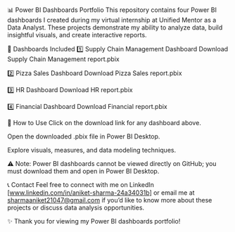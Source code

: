 📊 Power BI Dashboards Portfolio
This repository contains four Power BI dashboards I created during my virtual internship at Unified Mentor as a Data Analyst. These projects demonstrate my ability to analyze data, build insightful visuals, and create interactive reports.

📁 Dashboards Included
1️⃣ Supply Chain Management Dashboard
Download Supply Chain Management report.pbix

2️⃣ Pizza Sales Dashboard
Download Pizza Sales report.pbix

3️⃣ HR Dashboard
Download HR report.pbix

4️⃣ Financial Dashboard
Download Financial report.pbix

🔹 How to Use
Click on the download link for any dashboard above.

Open the downloaded .pbix file in Power BI Desktop.

Explore visuals, measures, and data modeling techniques.

⚠️ Note: Power BI dashboards cannot be viewed directly on GitHub; you must download them and open in Power BI Desktop.

📞 Contact
Feel free to connect with me on LinkedIn [www.linkedin.com/in/aniket-sharma-24a34031b] or email me at sharmaaniket21047@gmail.com if you’d like to know more about these projects or discuss data analysis opportunities.

✨ Thank you for viewing my Power BI dashboards portfolio!
